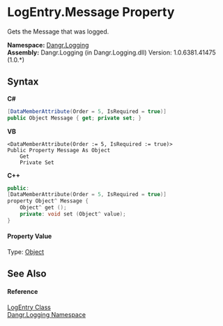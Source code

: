 # LogEntry.Message Property 
 

Gets the Message that was logged.

**Namespace:**&nbsp;<a href="N_Dangr_Logging">Dangr.Logging</a><br />**Assembly:**&nbsp;Dangr.Logging (in Dangr.Logging.dll) Version: 1.0.6381.41475 (1.0.*)

## Syntax

**C#**<br />
``` C#
[DataMemberAttribute(Order = 5, IsRequired = true)]
public Object Message { get; private set; }
```

**VB**<br />
``` VB
<DataMemberAttribute(Order := 5, IsRequired := true)>
Public Property Message As Object
	Get
	Private Set
```

**C++**<br />
``` C++
public:
[DataMemberAttribute(Order = 5, IsRequired = true)]
property Object^ Message {
	Object^ get ();
	private: void set (Object^ value);
}
```


#### Property Value
Type: <a href="http://msdn2.microsoft.com/en-us/library/e5kfa45b" target="_blank">Object</a>

## See Also


#### Reference
<a href="T_Dangr_Logging_LogEntry">LogEntry Class</a><br /><a href="N_Dangr_Logging">Dangr.Logging Namespace</a><br />